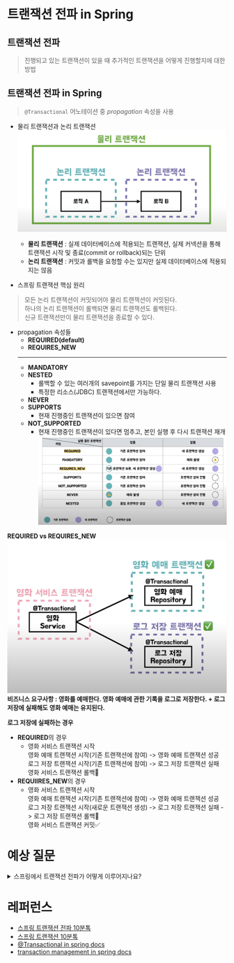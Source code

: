 # 트랜잭션 전파 in Spring

## 트랜잭션 전파
> 진행되고 있는 트랜잭션이 있을 때 추가적인 트랜잭션을 어떻게 진행할지에 대한 방법

## 트랜잭션 전파 in Spring
> `@Transactional` 어노테이션 중 *propagation* 속성을 사용

- 물리 트랜잭션과 논리 트랜잭션
![transaction type](./images/db_transaction_type.png)
    - **물리 트랜잭션** : 실제 데이터베이스에 적용되는 트랜잭션, 실제 커넥션을 통해 트랜잭션 시작 및 종료(commit or rollback)되는 단위
    - **논리 트랜잭션** : 커밋과 롤백을 요청할 수는 있지만 실제 데이터베이스에 적용되지는 않음

- 스프링 트랜잭션 핵심 원리
> 모든 논리 트랜잭션이 커밋되어야 물리 트랜잭션이 커밋된다.<br/>하나의 논리 트랜잭션이 롤백되면 물리 트랜잭션도 롤백된다.<br/>신규 트랜잭션만이 물리 트랜잭션을 종료할 수 있다.

- propagation 속성들
    - **REQUIRED(default)**
    - **REQUIRES_NEW**
    ---
    - **MANDATORY**
    - **NESTED**
        - 롤백할 수 있는 여러개의 savepoint를 가지는 단일 물리 트랜잭션 사용
        - 특정한 리소스(JDBC) 트랜잭션에서만 가능하다.
    - **NEVER**
    - **SUPPORTS**
        - 현재 진행중인 트랜잭션이 있으면 참여
    - **NOT_SUPPORTED**
        - 현재 진행중인 트랜잭션이 있다면 멈추고, 본인 실행 후 다시 트랜잭션 재개
    ![propagation type](./images/db_propagation_type.png)<br/>

**REQUIRED vs REQUIRES_NEW**
![example](./images/db_propagation_example.png)<br/>
**비즈니스 요구사항 : 영화를 예매한다. 영화 예매에 관한 기록을 로그로 저장한다. + 로그 저장에 실패해도 영화 예매는 유지된다.**

**로그 저장에 실패하는 경우**
- **REQUIRED**의 경우
    - 영화 서비스 트랜잭션 시작<br/>영화 예매 트랜잭션 시작(기존 트랜잭션에 참여) -> 영화 예매 트랜잭션 성공<br/>로그 저장 트랜잭션 시작(기존 트랜잭션에 참여) -> 로그 저장 트랜잭션 실패<br/>영화 서비스 트랜잭션 롤백🔄
- **REQUIIRES_NEW**의 경우
    - 영화 서비스 트랜잭션 시작<br/>영화 예매 트랜잭션 시작(기존 트랜잭션에 참여) -> 영화 예매 트랜잭션 성공<br/>로그 저장 트랜잭션 시작(새로운 트랜잭션 생성) -> 로그 저장 트랜잭션 실패 -> 로그 저장 트랜잭션 롤백🔄<br/>영화 서비스 트랜잭션 커밋✅


# 예상 질문
<details>
<summary>
스프링에서 트랜잭션 전파가 어떻게 이루어지나요?</summary>
<div markdown="1">
<b>propagation속성을 통해 트랜잭션 전파가 어떤 방식으로 이루어질지 선택할 수 있습니다.</b>
</div>
</details>

# 레퍼런스
- [스프링 트랜잭션 전파 10분톡](https://www.youtube.com/watch?v=b0s9RzKyHN0)
- [스프링 트랜잭션 10분톡](https://www.youtube.com/watch?v=cc4M-GS9DoY)
- [@Transactional in spring docs](https://docs.spring.io/spring-framework/docs/current/javadoc-api/org/springframework/transaction/annotation/Transactional.html)
- [transaction management in spring docs](https://docs.spring.io/spring-framework/docs/4.2.x/spring-framework-reference/html/transaction.html)